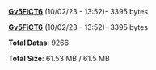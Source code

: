 [**Gv5FiCT6**](/data/Gv5FiCT6.txt) (10/02/23 - 13:52)- 3395 bytes

[**Gv5FiCT6**](/data/Gv5FiCT6.txt) (10/02/23 - 13:52)- 3395 bytes

**Total Datas**: 9266

**Total Size**: 61.53 MB / 61.5 MB